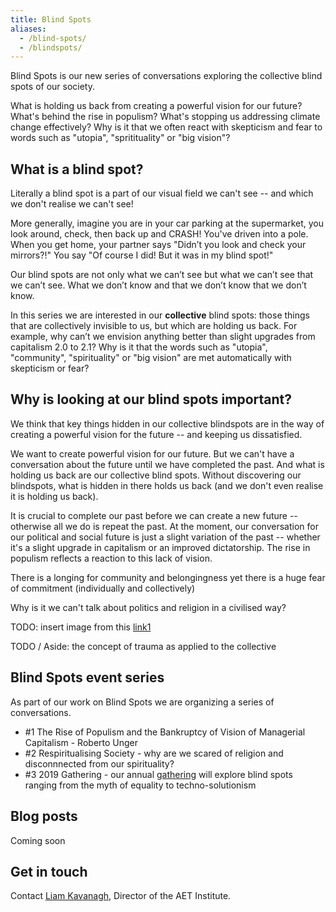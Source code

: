 ```yaml
---
title: Blind Spots
aliases:
  - /blind-spots/
  - /blindspots/
---
```


Blind Spots is our new series of conversations exploring the collective blind spots of our society.

What is holding us back from creating a powerful vision for our future? What's behind the rise in populism? What's stopping us addressing climate change effectively? Why is it that we often react with skepticism and fear to words such as "utopia", "spritituality" or "big vision"?

## What is a blind spot?

Literally a blind spot is a part of our visual field we can't see -- and which we don't realise we can't see!

More generally, imagine you are in your car parking at the supermarket, you look around, check, then back up and CRASH! You've driven into a pole. When you get home, your partner says "Didn’t you look and check your mirrors?!" You say "Of course I did! But it was in my blind spot!"

Our blind spots are not only what we can’t see but what we can’t see that we can’t see. What we don’t know and that we don’t know that we don’t know.

In this series we are interested in our **collective** blind spots: those things that are collectively invisible to us, but which are holding us back. For example, why can’t we envision anything better than slight upgrades from capitalism 2.0 to 2.1? Why is it that the words such as "utopia", "community", "spirituality" or "big vision" are met automatically with skepticism or fear?

## Why is looking at our blind spots important?

We think that key things hidden in our collective blindspots are in the way of creating a powerful vision for the future -- and keeping us dissatisfied.

We want to create powerful vision for our future. But we can't have a conversation about the future until we have completed the past. And what is holding us back are our collective blind spots. Without discovering our blindspots, what is hidden in there holds us back (and we don't even realise it is holding us back).

It is crucial to complete our past before we can create a new future -- otherwise all we do is repeat the past. At the moment, our conversation for our political and social future is just a slight variation of the past -- whether it's a slight upgrade in capitalism or an improved dictatorship. The rise in populism reflects a reaction to this lack of vision.

There is a longing for community and belongingness yet there is a huge fear of commitment (individually and collectively)

Why is it we can't talk about politics and religion in a civilised way?

TODO: insert image from this [link1][]

TODO / Aside: the concept of trauma as applied to the collective

[link1]: https://www.google.fr/search?q=pub+sign+no+politics+religion&client=opera&hs=uzW&source=lnms&tbm=isch&sa=X&ved=0ahUKEwie4L6Wm7HgAhWJLVAKHQEECLYQ_AUIDigB&biw=1372&bih=780#imgrc=_

## Blind Spots event series

As part of our work on Blind Spots we are organizing a series of conversations.

* #1 The Rise of Populism and the Bankruptcy of Vision of Managerial Capitalism - Roberto Unger
* #2 Respiritualising Society - why are we scared of religion and disconnnected from our spirituality?
* #3 2019 Gathering - our annual [gathering][] will explore blind spots ranging from the myth of equality to techno-solutionism

[gathering]: /gathering/

## Blog posts

Coming soon

## Get in touch

Contact [Liam Kavanagh][liam], Director of the AET Institute.

[liam]: /people/

